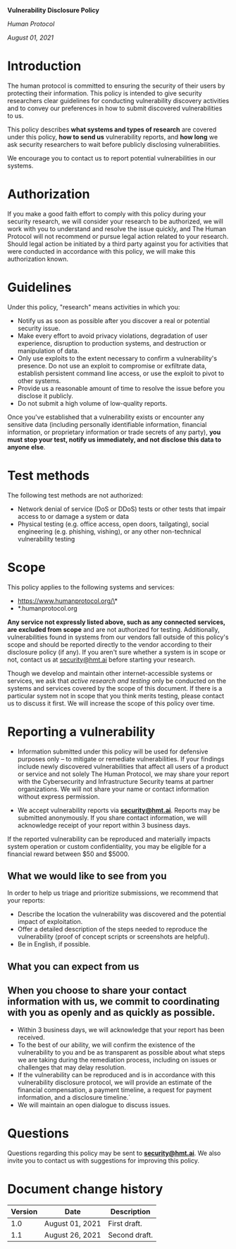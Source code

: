**Vulnerability Disclosure Policy**

_Human Protocol_

_August 01, 2021_

# Introduction


The human protocol is committed to ensuring the security of their users by protecting their information. This policy is intended to give security researchers clear guidelines for conducting vulnerability discovery activities and to convey our preferences in how to submit discovered vulnerabilities to us.

This policy describes  **what systems and types of research**  are covered under this policy,  **how to send us**  vulnerability reports, and  **how long**  we ask security researchers to wait before publicly disclosing vulnerabilities.

We encourage you to contact us to report potential vulnerabilities in our systems.

# Authorization

If you make a good faith effort to comply with this policy during your security research, we will consider your research to be authorized, we will work with you to understand and resolve the issue quickly, and The Human Protocol will not recommend or pursue legal action related to your research. Should legal action be initiated by a third party against you for activities that were conducted in accordance with this policy, we will make this authorization known.

# Guidelines

Under this policy, "research" means activities in which you:

- Notify us as soon as possible after you discover a real or potential security issue.
- Make every effort to avoid privacy violations, degradation of user experience, disruption to production systems, and destruction or manipulation of data.
- Only use exploits to the extent necessary to confirm a vulnerability's presence. Do not use an exploit to compromise or exfiltrate data, establish persistent command line access, or use the exploit to pivot to other systems.
- Provide us a reasonable amount of time to resolve the issue before you disclose it publicly.
- Do not submit a high volume of low-quality reports.

Once you've established that a vulnerability exists or encounter any sensitive data (including personally identifiable information, financial information, or proprietary information or trade secrets of any party), **you must stop your test, notify us immediately, and not disclose this data to anyone else**.

# Test methods

The following test methods are not authorized:

- Network denial of service (DoS or DDoS) tests or other tests that impair access to or damage a system or data
- Physical testing (e.g. office access, open doors, tailgating), social engineering (e.g. phishing, vishing), or any other non-technical vulnerability testing

# Scope

This policy applies to the following systems and services:

- https://www.humanprotocol.org/\*
- \*.humanprotocol.org

**Any service not expressly listed above, such as any connected services, are excluded from scope**  and are not authorized for testing. Additionally, vulnerabilities found in systems from our vendors fall outside of this policy's scope and should be reported directly to the vendor according to their disclosure policy (if any). If you aren't sure whether a system is in scope or not, contact us at security@hmt.ai before starting your research.

Though we develop and maintain other internet-accessible systems or services, we ask that _active research and testing_ only be conducted on the systems and services covered by the scope of this document. If there is a particular system not in scope that you think merits testing, please contact us to discuss it first. We will increase the scope of this policy over time.


# Reporting a vulnerability

- Information submitted under this policy will be used for defensive purposes only – to mitigate or remediate vulnerabilities. If your findings include newly discovered vulnerabilities that affect all users of a product or service and not solely The Human Protocol, we may share your report with the Cybersecurity and Infrastructure Security teams at partner organizations. We will not share your name or contact information without express permission.

- We accept vulnerability reports via [**security@hmt.ai**](mailto:security@hmt.ai). Reports may be submitted anonymously. If you share contact information, we will acknowledge receipt of your report within 3 business days.

If the reported vulnerability can be reproduced and materially impacts system operation or custom confidentiality, you may be eligible for a financial reward between $50 and $5000.

## What we would like to see from you

In order to help us triage and prioritize submissions, we recommend that your reports:

- Describe the location the vulnerability was discovered and the potential impact of exploitation.
- Offer a detailed description of the steps needed to reproduce the vulnerability (proof of concept scripts or screenshots are helpful).
- Be in English, if possible.

## What you can expect from us

## When you choose to share your contact information with us, we commit to coordinating with you as openly and as quickly as possible.

- Within 3 business days, we will acknowledge that your report has been received.
- To the best of our ability, we will confirm the existence of the vulnerability to you and be as transparent as possible about what steps we are taking during the remediation process, including on issues or challenges that may delay resolution.
- If the vulnerability can be reproduced and is in accordance with this vulnerability disclosure protocol, we will provide an estimate of the financial
  compensation, a payment timeline, a request for payment information, and a disclosure timeline.`
- We will maintain an open dialogue to discuss issues.

# Questions

Questions regarding this policy may be sent to [**security@hmt.ai**](mailto:security@hmt.ai). We also invite you to contact us with suggestions for improving this policy.

# Document change history

| **Version** | **Date** | **Description** |
| --- | --- | --- |
| 1.0 | August 01, 2021 | First draft. |
| 1.1 | August 26, 2021 | Second draft. |
